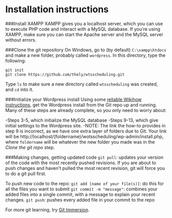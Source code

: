 # Installation instructions

###Install XAMPP
XAMPP gives you a localhost server, which you can use to execute PHP code and interact with a MySQL database. If you're using XAMPP, make sure you can start the Apache server and the MySQL server without errors.

###Clone the git repository
On Windows, go to (by default) `C:\xampp\htdocs` and make a new folder, probably called `wordpress`. In this directory, type the following:

	git init
	git clone https://github.com/thely/wtsscheduling.git

Type `ls` to make sure a new directory called `wtsscheduling` was created, and `cd` into it.

###Initialize your Wordpress install
Using some [reliable Wikihow instructions](http://www.wikihow.com/Install-Wordpress-on-XAMPP), get the Wordpress install from the Git repo up and running. Many of these steps are already complete, so you only need to worry about:

-Steps 3-5, which initialize the MySQL database
-Steps 9-13, which give initial settings to the Wordpress site.
-NOTE: The link the how-to provides in step 9 is incorrect, as we have one extra layer of folders due to Git. Your link will be http://localhost/(foldername)/wotsscheduling/wp-admin/install.php, where `foldername` will be whatever the new folder you made was in the *Clone the git repo* step.

###Making changes, getting updated code
`git pull`: updates your version of the code with the most recently pushed revisions. If you are about to push changes and haven't pulled the most recent revision, git will force you to do a git pull first.

To push new code to the repo:
`git add [name of your file(s)]`: do this for all the files you want to submit
`git commit -m "message"`: combines your added files into a single commit, with a message to explain your recent changes.
`git push`: pushes every added file in your commit to the repo

For more git learning, try [Git Immersion](http://gitimmersion.com/).
